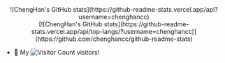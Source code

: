 <!-- ### Hi there 👋 -->

<!--
**chenghancc/chenghancc** is a ✨ _special_ ✨ repository because its `README.md` (this file) appears on your GitHub profile.

Here are some ideas to get you started:

- 🔭 I’m currently working on ...
- 🌱 I’m currently learning ...
- 👯 I’m looking to collaborate on ...
- 🤔 I’m looking for help with ...
- 💬 Ask me about ...
- 📫 How to reach me: ...
- 😄 Pronouns: ...
- ⚡ Fun fact: ...
-->

<center>![ChengHan's GitHub stats](https://github-readme-stats.vercel.app/api?username=chenghancc)</center>

<center>[![ChengHan's GitHub stats](https://github-readme-stats.vercel.app/api/top-langs/?username=chenghancc)](https://github.com/chenghancc/github-readme-stats)</center>

- 🤔 My ![Visitor Count](https://profile-counter.glitch.me/chenghancc/count.svg) visitors!
